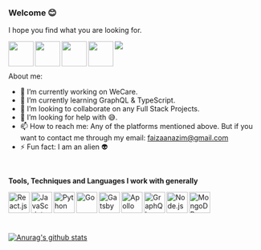 ### Welcome 😊
I hope you find what you are looking for.

<a href="https://www.instagram.com/md_faizan7/"> <img align="left" src="https://upload.wikimedia.org/wikipedia/commons/thumb/e/e7/Instagram_logo_2016.svg/240px-Instagram_logo_2016.svg.png" width=50/> </a>
<a href="https://t.me/mdfaizan7"><img align="left" src="https://pngimg.com/uploads/telegram/telegram_PNG22.png" width=50/></a>
<a href="https://www.reddit.com/user/faizu07"><img align="left" src="https://www.redditinc.com/assets/images/site/reddit-logo.png" width="50" /></a>
<a href="https://www.linkedin.com/in/mohammad-faizan-azim-8a84b1142/"><img align="left" src="https://1000logos.net/wp-content/uploads/2017/03/LinkedIn-Logo.png" width="50" /></a>
<a href="https://angel.co/u/mdfaizan7"><img src="https://img.icons8.com/nolan/50/angelist.png"/></a>

<br />

About me:

- 🔭 I’m currently working on WeCare.
- 🌱 I’m currently learning GraphQL & TypeScript.
- 👯 I’m looking to collaborate on any Full Stack Projects.
- 🤔 I’m looking for help with 😅.
- 📫 How to reach me: Any of the platforms mentioned above. But if you want to contact me through my email: <a href="mailto:faizaanazim@gmail.com">faizaanazim@gmail.com</a>
- ⚡ Fun fact: I am an alien :alien:
<!-- - 😄 Pronouns: ...
- ⚡ Fun fact: ... -->


<br />

**Tools, Techniques and Languages I work with generally**

<img align="left" alt="React.js" src="https://i.imgur.com/Lx5bqB4.png" width=42/>
<img align="left" alt="JavaScript" src="https://i.imgur.com/IRQmsrM.png" width=42/>
<img align="left" alt="Python" src="https://i.imgur.com/8JaJWta.png" width=42/>
<img align="left" alt="Go" src="https://i.imgur.com/A4WHEvF.png" width=42/>
<img align="left" alt="Gatsby" src="https://i.imgur.com/SctOfpG.png" width=42/>
<img align="left" alt="Apollo" src="https://i.imgur.com/lqY4TF1.pngv" width=42/>
<img align="left" alt="GraphQL" src="https://i.imgur.com/I2PgOAT.png" width=42/>
<img align="left" alt="Node.js" src="https://i.imgur.com/8gIzdYq.png" width=42 />
<img align="left" alt="MongoDB" src="https://i.imgur.com/HDoC3Fp.png" width=42/>

<br/><br/><br/><br/>

[![Anurag's github stats](https://github-readme-stats.vercel.app/api?username=mdfaizan7&show_icons=true&theme=dracula&hide=total-stars)](https://github.com/anuraghazra/github-readme-stats)

<!--
**mdfaizan7/mdfaizan7** is a ✨ _special_ ✨ repository because its `README.md` (this file) appears on your GitHub profile.

Here are some ideas to get you started:

- 🔭 I’m currently working on ...
- 🌱 I’m currently learning ...
- 👯 I’m looking to collaborate on ...
- 🤔 I’m looking for help with ...
- 💬 Ask me about ...
- 📫 How to reach me: ...
- 😄 Pronouns: ...
- ⚡ Fun fact: ...
-->
